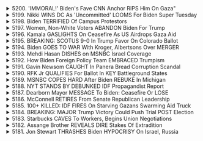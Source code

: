 <details>
<summary>5200. 'IMMORAL!' Biden's Fave CNN Anchor RIPS Him On Gaza"</summary><br>

<a href="https://www.youtube.com/watch?v=Fr3a4U1aoeo" target="_blank">
    <img src="https://img.youtube.com/vi/Fr3a4U1aoeo/maxresdefault.jpg" 
        alt="[Youtube]" width="200">
</a>

# 'IMMORAL!' Biden's Fave CNN Anchor RIPS Him On Gaza"


</details>

<details>
<summary>5199. Nikki WINS DC As 'Uncommitted' LOOMS For Biden Super Tuesday</summary><br>

<a href="https://www.youtube.com/watch?v=z2MwWD7tmpw" target="_blank">
    <img src="https://img.youtube.com/vi/z2MwWD7tmpw/maxresdefault.jpg" 
        alt="[Youtube]" width="200">
</a>

# Nikki WINS DC As 'Uncommitted' LOOMS For Biden Super Tuesday


</details>

<details>
<summary>5198. Biden TERRIFIED Of Campus Protestors</summary><br>

<a href="https://www.youtube.com/watch?v=k5eoUXOT99c" target="_blank">
    <img src="https://img.youtube.com/vi/k5eoUXOT99c/maxresdefault.jpg" 
        alt="[Youtube]" width="200">
</a>

# Biden TERRIFIED Of Campus Protestors


</details>

<details>
<summary>5197. Women, Non-White Voters ABANDON Biden For Trump</summary><br>

<a href="https://www.youtube.com/watch?v=igL638A2_QU" target="_blank">
    <img src="https://img.youtube.com/vi/igL638A2_QU/maxresdefault.jpg" 
        alt="[Youtube]" width="200">
</a>

# Women, Non-White Voters ABANDON Biden For Trump


</details>

<details>
<summary>5196. Kamala GASLIGHTS On Ceasefire As US Airdrops Gaza Aid</summary><br>

<a href="https://www.youtube.com/watch?v=oxZKXHHpGac" target="_blank">
    <img src="https://img.youtube.com/vi/oxZKXHHpGac/maxresdefault.jpg" 
        alt="[Youtube]" width="200">
</a>

# Kamala GASLIGHTS On Ceasefire As US Airdrops Gaza Aid


</details>

<details>
<summary>5195. BREAKING: SCOTUS 9-0 In Trump Favor On Colorado Ballot</summary><br>

<a href="https://www.youtube.com/watch?v=HOVVU_WCq2g" target="_blank">
    <img src="https://img.youtube.com/vi/HOVVU_WCq2g/maxresdefault.jpg" 
        alt="[Youtube]" width="200">
</a>

# BREAKING: SCOTUS 9-0 In Trump Favor On Colorado Ballot


</details>

<details>
<summary>5194. Biden GOES TO WAR With Kroger, Albertsons Over MERGER</summary><br>

<a href="https://www.youtube.com/watch?v=NratvE3cEms" target="_blank">
    <img src="https://img.youtube.com/vi/NratvE3cEms/maxresdefault.jpg" 
        alt="[Youtube]" width="200">
</a>

# Biden GOES TO WAR With Kroger, Albertsons Over MERGER


</details>

<details>
<summary>5193. Mehdi Hasan DISHES on MSNBC Israel Coverage</summary><br>

<a href="https://www.youtube.com/watch?v=1voGaZipJmM" target="_blank">
    <img src="https://img.youtube.com/vi/1voGaZipJmM/maxresdefault.jpg" 
        alt="[Youtube]" width="200">
</a>

# Mehdi Hasan DISHES on MSNBC Israel Coverage


</details>

<details>
<summary>5192. How Biden Foreign Policy Team EMBRACED Trumpism</summary><br>

<a href="https://www.youtube.com/watch?v=XDYPJFkPcHk" target="_blank">
    <img src="https://img.youtube.com/vi/XDYPJFkPcHk/maxresdefault.jpg" 
        alt="[Youtube]" width="200">
</a>

# How Biden Foreign Policy Team EMBRACED Trumpism


</details>

<details>
<summary>5191. Gavin Newsom CAUGHT In Panera Bread Corruption Scandal</summary><br>

<a href="https://www.youtube.com/watch?v=2YZ43uU4Z8s" target="_blank">
    <img src="https://img.youtube.com/vi/2YZ43uU4Z8s/maxresdefault.jpg" 
        alt="[Youtube]" width="200">
</a>

# Gavin Newsom CAUGHT In Panera Bread Corruption Scandal


</details>

<details>
<summary>5190. RFK Jr QUALIFIES For Ballot In KEY Battleground States</summary><br>

<a href="https://www.youtube.com/watch?v=Tq7MSlfSMxU" target="_blank">
    <img src="https://img.youtube.com/vi/Tq7MSlfSMxU/maxresdefault.jpg" 
        alt="[Youtube]" width="200">
</a>

# RFK Jr QUALIFIES For Ballot In KEY Battleground States


</details>

<details>
<summary>5189. MSNBC COPES HARD After Biden REBUKE In Michigan</summary><br>

<a href="https://www.youtube.com/watch?v=_dsYjDfBdpQ" target="_blank">
    <img src="https://img.youtube.com/vi/_dsYjDfBdpQ/maxresdefault.jpg" 
        alt="[Youtube]" width="200">
</a>

# MSNBC COPES HARD After Biden REBUKE In Michigan


</details>

<details>
<summary>5188. NYT STANDS BY DEBUNKED IDF Propagandist Report</summary><br>

<a href="https://www.youtube.com/watch?v=4FCizyfRqfs" target="_blank">
    <img src="https://img.youtube.com/vi/4FCizyfRqfs/maxresdefault.jpg" 
        alt="[Youtube]" width="200">
</a>

# NYT STANDS BY DEBUNKED IDF Propagandist Report


</details>

<details>
<summary>5187. Dearborn Mayor MESSAGE To Biden: Ceasefire Or LOSE</summary><br>

<a href="https://www.youtube.com/watch?v=SLbb0ITCU_Y" target="_blank">
    <img src="https://img.youtube.com/vi/SLbb0ITCU_Y/maxresdefault.jpg" 
        alt="[Youtube]" width="200">
</a>

# Dearborn Mayor MESSAGE To Biden: Ceasefire Or LOSE


</details>

<details>
<summary>5186. McConnell RETIRES From Senate Republican Leadership</summary><br>

<a href="https://www.youtube.com/watch?v=EnS1UKW9PEM" target="_blank">
    <img src="https://img.youtube.com/vi/EnS1UKW9PEM/maxresdefault.jpg" 
        alt="[Youtube]" width="200">
</a>

# McConnell RETIRES From Senate Republican Leadership


</details>

<details>
<summary>5185. 100+ KILLED: IDF FIRES On Starving Gazans Swarming Aid Truck</summary><br>

<a href="https://www.youtube.com/watch?v=lNC3H-HEpUQ" target="_blank">
    <img src="https://img.youtube.com/vi/lNC3H-HEpUQ/maxresdefault.jpg" 
        alt="[Youtube]" width="200">
</a>

# 100+ KILLED: IDF FIRES On Starving Gazans Swarming Aid Truck


</details>

<details>
<summary>5184. BREAKING: MAJOR Trump Victory Could Push Trial POST Election</summary><br>

<a href="https://www.youtube.com/watch?v=ikp4JyBkrRY" target="_blank">
    <img src="https://img.youtube.com/vi/ikp4JyBkrRY/maxresdefault.jpg" 
        alt="[Youtube]" width="200">
</a>

# BREAKING: MAJOR Trump Victory Could Push Trial POST Election


</details>

<details>
<summary>5183. Starbucks CAVES To Workers, Begins Union Negotiations</summary><br>

<a href="https://www.youtube.com/watch?v=a7GDv-WBTaM" target="_blank">
    <img src="https://img.youtube.com/vi/a7GDv-WBTaM/maxresdefault.jpg" 
        alt="[Youtube]" width="200">
</a>

# Starbucks CAVES To Workers, Begins Union Negotiations


</details>

<details>
<summary>5182. Assange Brother REVEALS DIRE Stakes Of Extradition</summary><br>

<a href="https://www.youtube.com/watch?v=RyJvFEFcLRw" target="_blank">
    <img src="https://img.youtube.com/vi/RyJvFEFcLRw/maxresdefault.jpg" 
        alt="[Youtube]" width="200">
</a>

# Assange Brother REVEALS DIRE Stakes Of Extradition


</details>

<details>
<summary>5181. Jon Stewart THRASHES Biden HYPOCRISY On Israel, Russia</summary><br>

<a href="https://www.youtube.com/watch?v=ecE11T38WzI" target="_blank">
    <img src="https://img.youtube.com/vi/ecE11T38WzI/maxresdefault.jpg" 
        alt="[Youtube]" width="200">
</a>

# Jon Stewart THRASHES Biden HYPOCRISY On Israel, Russia


</details>

